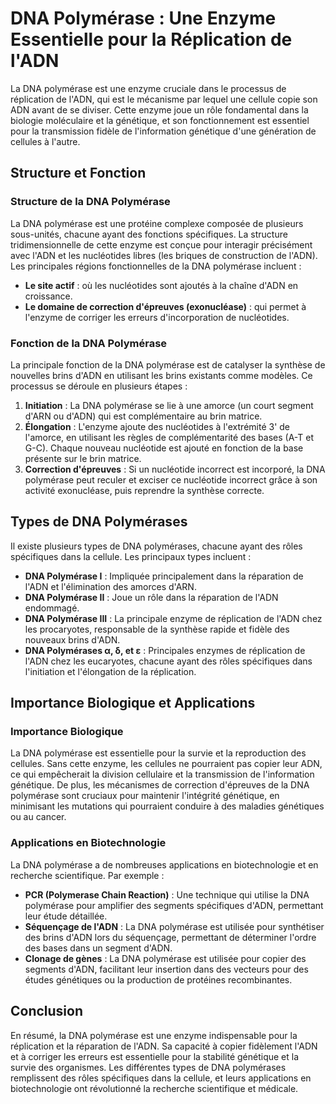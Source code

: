 # DNA Polymérase : Une Enzyme Essentielle pour la Réplication de l'ADN

La DNA polymérase est une enzyme cruciale dans le processus de réplication de l'ADN, qui est le mécanisme par lequel une cellule copie son ADN avant de se diviser. Cette enzyme joue un rôle fondamental dans la biologie moléculaire et la génétique, et son fonctionnement est essentiel pour la transmission fidèle de l'information génétique d'une génération de cellules à l'autre.

## Structure et Fonction

### Structure de la DNA Polymérase

La DNA polymérase est une protéine complexe composée de plusieurs sous-unités, chacune ayant des fonctions spécifiques. La structure tridimensionnelle de cette enzyme est conçue pour interagir précisément avec l'ADN et les nucléotides libres (les briques de construction de l'ADN). Les principales régions fonctionnelles de la DNA polymérase incluent :

- **Le site actif** : où les nucléotides sont ajoutés à la chaîne d'ADN en croissance.
- **Le domaine de correction d'épreuves (exonucléase)** : qui permet à l'enzyme de corriger les erreurs d'incorporation de nucléotides.

### Fonction de la DNA Polymérase

La principale fonction de la DNA polymérase est de catalyser la synthèse de nouvelles brins d'ADN en utilisant les brins existants comme modèles. Ce processus se déroule en plusieurs étapes :

1. **Initiation** : La DNA polymérase se lie à une amorce (un court segment d'ARN ou d'ADN) qui est complémentaire au brin matrice.
2. **Élongation** : L'enzyme ajoute des nucléotides à l'extrémité 3' de l'amorce, en utilisant les règles de complémentarité des bases (A-T et G-C). Chaque nouveau nucléotide est ajouté en fonction de la base présente sur le brin matrice.
3. **Correction d'épreuves** : Si un nucléotide incorrect est incorporé, la DNA polymérase peut reculer et exciser ce nucléotide incorrect grâce à son activité exonucléase, puis reprendre la synthèse correcte.

## Types de DNA Polymérases

Il existe plusieurs types de DNA polymérases, chacune ayant des rôles spécifiques dans la cellule. Les principaux types incluent :

- **DNA Polymérase I** : Impliquée principalement dans la réparation de l'ADN et l'élimination des amorces d'ARN.
- **DNA Polymérase II** : Joue un rôle dans la réparation de l'ADN endommagé.
- **DNA Polymérase III** : La principale enzyme de réplication de l'ADN chez les procaryotes, responsable de la synthèse rapide et fidèle des nouveaux brins d'ADN.
- **DNA Polymérases α, δ, et ε** : Principales enzymes de réplication de l'ADN chez les eucaryotes, chacune ayant des rôles spécifiques dans l'initiation et l'élongation de la réplication.

## Importance Biologique et Applications

### Importance Biologique

La DNA polymérase est essentielle pour la survie et la reproduction des cellules. Sans cette enzyme, les cellules ne pourraient pas copier leur ADN, ce qui empêcherait la division cellulaire et la transmission de l'information génétique. De plus, les mécanismes de correction d'épreuves de la DNA polymérase sont cruciaux pour maintenir l'intégrité génétique, en minimisant les mutations qui pourraient conduire à des maladies génétiques ou au cancer.

### Applications en Biotechnologie

La DNA polymérase a de nombreuses applications en biotechnologie et en recherche scientifique. Par exemple :

- **PCR (Polymerase Chain Reaction)** : Une technique qui utilise la DNA polymérase pour amplifier des segments spécifiques d'ADN, permettant leur étude détaillée.
- **Séquençage de l'ADN** : La DNA polymérase est utilisée pour synthétiser des brins d'ADN lors du séquençage, permettant de déterminer l'ordre des bases dans un segment d'ADN.
- **Clonage de gènes** : La DNA polymérase est utilisée pour copier des segments d'ADN, facilitant leur insertion dans des vecteurs pour des études génétiques ou la production de protéines recombinantes.

## Conclusion

En résumé, la DNA polymérase est une enzyme indispensable pour la réplication et la réparation de l'ADN. Sa capacité à copier fidèlement l'ADN et à corriger les erreurs est essentielle pour la stabilité génétique et la survie des organismes. Les différentes types de DNA polymérases remplissent des rôles spécifiques dans la cellule, et leurs applications en biotechnologie ont révolutionné la recherche scientifique et médicale.